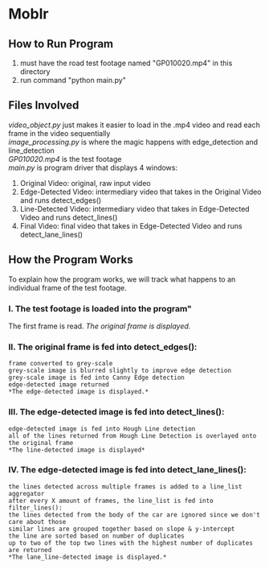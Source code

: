 # Moblr
## How to Run Program
1. must have the road test footage named "GP010020.mp4" in this directory
2. run command "python main.py"
## Files Involved
*video_object.py*      just makes it easier to load in the .mp4 video and read each frame in the video sequentially<br>
*image_processing.py*  is where the magic happens with edge_detection and line_detection<br>
*GP010020.mp4*         is the test footage<br>
*main.py*              is program driver that displays 4 windows:<br>
<ol>
<li>Original Video: original, raw input video</li>
<li>Edge-Detected Video: intermediary video that takes in the Original Video and runs detect_edges()</li>
<li>Line-Detected Video: intermediary video that takes in Edge-Detected Video and runs detect_lines()</li>
<li>Final Video: final video that takes in Edge-Detected Video and runs detect_lane_lines()</li>
</ol>

## How the Program Works
To explain how the program works, we will track what happens to an individual frame of the test footage.
### I. The test footage is loaded into the program"
The first frame is read.
*The original frame is displayed.*
### II. The original frame is fed into **detect_edges()**:
    frame converted to grey-scale
    grey-scale image is blurred slightly to improve edge detection
    grey-scale image is fed into Canny Edge detection
    edge-detected image returned
    *The edge-detected image is displayed.*
### III. The edge-detected image is fed into detect_lines():
    edge-detected image is fed into Hough Line detection
    all of the lines returned from Hough Line Detection is overlayed onto the original frame
    *The line-detected image is displayed*
### IV. The edge-detected image is fed into detect_lane_lines():
    the lines detected across multiple frames is added to a line_list aggregator
    after every X amount of frames, the line_list is fed into filter_lines():
    the lines detected from the body of the car are ignored since we don't care about those
    similar lines are grouped together based on slope & y-intercept
    the line are sorted based on number of duplicates
    up to two of the top two lines with the highest number of duplicates are returned
    *The lane_line-detected image is displayed.*
